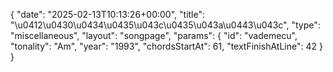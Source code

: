 {
    "date": "2025-02-13T10:13:26+00:00",
    "title": "\u0412\u0430\u0434\u0435\u043c\u0435\u043a\u0443\u043c",
    "type": "miscellaneous",
    "layout": "songpage",
    "params": {
        "id": "vademecu",
        "tonality": "Am",
        "year": "1993",
        "chordsStartAt": 61,
        "textFinishAtLine": 42
    }
}
